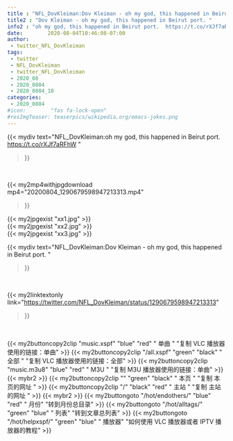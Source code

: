 ```yaml
---
title : "NFL_DovKleiman:Dov Kleiman - oh my god, this happened in Beirut port. "
title2 : "Dov Kleiman - oh my god, this happened in Beirut port. "
info2 : "oh my god, this happened in Beirut port.  https://t.co/rXJf7aRFhW "
date:        2020-08-04T10:46:08-07:00
author:
 - twitter_NFL_DovKleiman
tags:
 - twitter
 - NFL_DovKleiman
 - twitter_NFL_DovKleiman
 - 2020_08
 - 2020_0804
 - 2020_0804_10
categories:
 - 2020_0804
#icon:        "fas fa-lock-open"
#resImgTeaser: teaserpics/wikipedia.org/emacs-jokes.png
---
```


{{< mydiv text="NFL_DovKleiman:oh my god, this happened in Beirut port.  https://t.co/rXJf7aRFhW "
>}}
<br>


{{< my2mp4withjpgdownload mp4="20200804_1290679598947213313.mp4"
>}}

{{< my2jpgexist "xx1.jpg" >}}<br>
{{< my2jpgexist "xx2.jpg" >}}<br>
{{< my2jpgexist "xx3.jpg" >}}<br>



{{< mydiv text="NFL_DovKleiman:Dov Kleiman - oh my god, this happened in Beirut port. "
>}}
<br>

{{< my2linktextonly link="https://twitter.com/NFL_DovKleiman/status/1290679598947213313"
>}}


<br>

{{< my2buttoncopy2clip "music.xspf"        "blue"   "red"    " 单曲 "  "复制 VLC 播放器使用的链接：单曲" >}} {{< my2buttoncopy2clip "/all.xspf"         "green"  "black"  " 全部 "  "复制 VLC 播放器使用的链接：全部" >}} {{< my2buttoncopy2clip "music.m3u8"        "blue"   "red"    " M3U  "    "复制 M3U 播放器使用的链接：单曲" >}} {{< mybr2 >}} {{< my2buttoncopy2clip ""                  "green"  "black"  " 本页 "    "复制 本页的网址 " >}} {{< my2buttoncopy2clip "/"                 "black"  "red"    " 主站 "    "复制 主站的网址 " >}} {{< mybr2 >}} {{< my2buttongoto      "/hot/endothers/"   "blue"   "red"    " 月份"   "转到月份总目录" >}} {{< my2buttongoto      "/hot/alltags/"     "green"  "blue"   " 列表"   "转到文章总列表" >}} {{< my2buttongoto      "/hot/helpxspf/"    "green"  "blue"   " 播放器" "如何使用 VLC 播放器或者 IPTV 播放器的教程" >}} 

